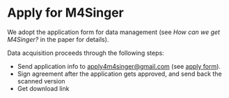 #  Apply for M4Singer
We adopt the application form for data management (see _*How can we get M4Singer?*_ in the paper for details).

Data acquisition proceeds through the following steps:
- Send application info to apply4m4singer@gmail.com (see [apply form](https://github.com/MoonInTheRiver/DiffSinger/blob/master/resources/apply_form.md)).
- Sign agreement after the application gets approved, and send back the scanned version
- Get download link